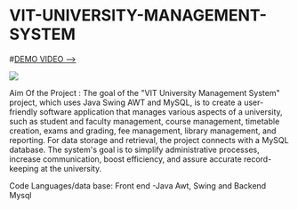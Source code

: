 # VIT-UNIVERSITY-MANAGEMENT-SYSTEM

#[DEMO VIDEO -->](https://drive.google.com/file/d/1n4tmyqfMskmu6EnhTJA3pnn4N4N39YmN/view?usp=sharing)

![](Readme_files/sss1.gif)



Aim Of the Project : The goal of the "VIT University Management System" project, which uses Java Swing AWT and MySQL, is to create a user-friendly software application that manages various aspects of a university, such as student and faculty management, course management, timetable creation, exams and grading, fee management, library management, and reporting. For data storage and retrieval, the project connects with a MySQL database. The system's goal is to simplify administrative processes, increase communication, boost efficiency, and assure accurate record-keeping at the university.

Code Languages/data base: Front end -Java Awt, Swing and Backend Mysql




